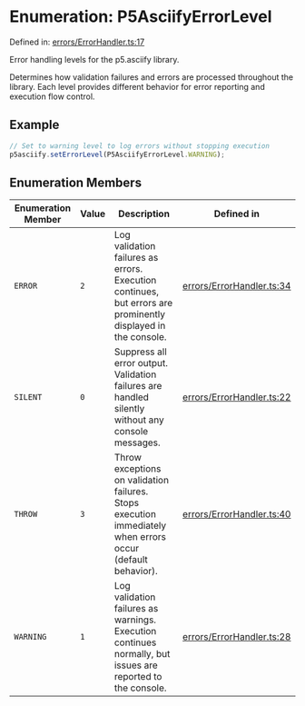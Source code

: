 # Enumeration: P5AsciifyErrorLevel

Defined in: [errors/ErrorHandler.ts:17](https://github.com/humanbydefinition/p5.asciify/blob/fec90c4382e90afa818d1e2d47829d9ca98f5310/src/lib/errors/ErrorHandler.ts#L17)

Error handling levels for the p5.asciify library.

Determines how validation failures and errors are processed throughout the library.
Each level provides different behavior for error reporting and execution flow control.

## Example

```typescript
// Set to warning level to log errors without stopping execution
p5asciify.setErrorLevel(P5AsciifyErrorLevel.WARNING);
```

## Enumeration Members

| Enumeration Member             | Value | Description                                                                                                  | Defined in                                                                                                                                                    |
| ------------------------------ | ----- | ------------------------------------------------------------------------------------------------------------ | ------------------------------------------------------------------------------------------------------------------------------------------------------------- |
| <a id="error"></a> `ERROR`     | `2`   | Log validation failures as errors. Execution continues, but errors are prominently displayed in the console. | [errors/ErrorHandler.ts:34](https://github.com/humanbydefinition/p5.asciify/blob/fec90c4382e90afa818d1e2d47829d9ca98f5310/src/lib/errors/ErrorHandler.ts#L34) |
| <a id="silent"></a> `SILENT`   | `0`   | Suppress all error output. Validation failures are handled silently without any console messages.            | [errors/ErrorHandler.ts:22](https://github.com/humanbydefinition/p5.asciify/blob/fec90c4382e90afa818d1e2d47829d9ca98f5310/src/lib/errors/ErrorHandler.ts#L22) |
| <a id="throw"></a> `THROW`     | `3`   | Throw exceptions on validation failures. Stops execution immediately when errors occur (default behavior).   | [errors/ErrorHandler.ts:40](https://github.com/humanbydefinition/p5.asciify/blob/fec90c4382e90afa818d1e2d47829d9ca98f5310/src/lib/errors/ErrorHandler.ts#L40) |
| <a id="warning"></a> `WARNING` | `1`   | Log validation failures as warnings. Execution continues normally, but issues are reported to the console.   | [errors/ErrorHandler.ts:28](https://github.com/humanbydefinition/p5.asciify/blob/fec90c4382e90afa818d1e2d47829d9ca98f5310/src/lib/errors/ErrorHandler.ts#L28) |
